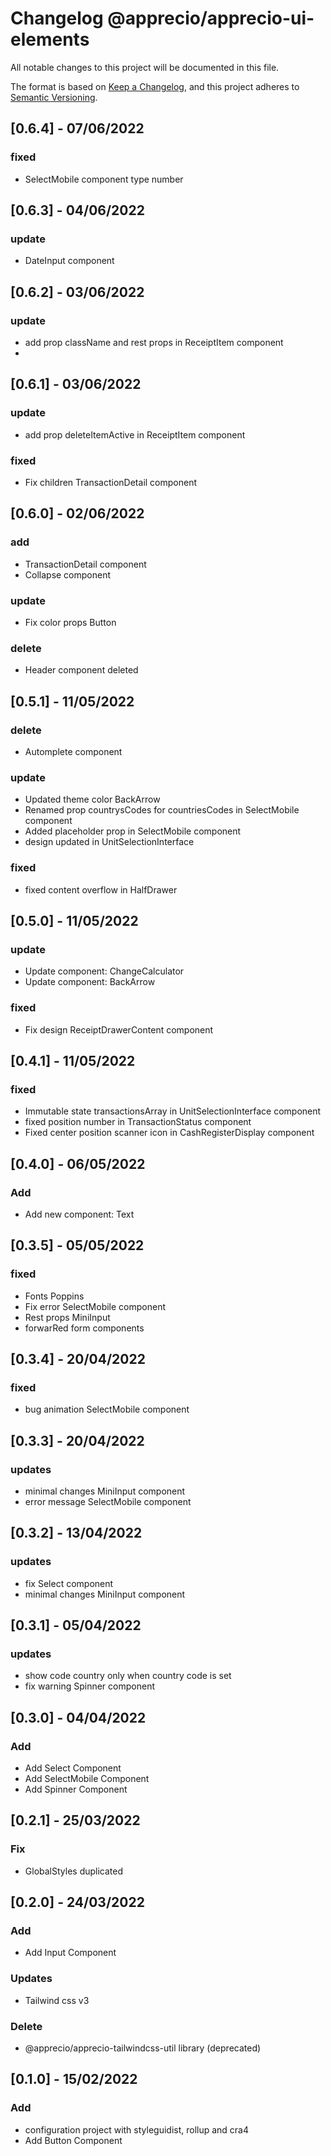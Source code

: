 # Changelog @apprecio/apprecio-ui-elements

All notable changes to this project will be documented in this file.

The format is based on [Keep a Changelog](https://keepachangelog.com/en/1.0.0/),
and this project adheres to [Semantic Versioning](https://semver.org/spec/v2.0.0.html).

## [0.6.4] - 07/06/2022
### fixed
- SelectMobile component type number

## [0.6.3] - 04/06/2022
### update
- DateInput component

## [0.6.2] - 03/06/2022
### update
- add prop className and rest props in ReceiptItem component
- 
## [0.6.1] - 03/06/2022
### update
- add prop deleteItemActive in ReceiptItem component
### fixed
- Fix children TransactionDetail component

## [0.6.0] - 02/06/2022
### add
- TransactionDetail component
- Collapse component
### update
- Fix color props Button
### delete
- Header component deleted

## [0.5.1] - 11/05/2022
### delete
- Automplete component
### update
- Updated theme color BackArrow
- Renamed prop countrysCodes for countriesCodes in SelectMobile component
- Added placeholder prop in SelectMobile component
- design updated in UnitSelectionInterface
### fixed
- fixed content overflow in HalfDrawer

## [0.5.0] - 11/05/2022
### update
- Update component: ChangeCalculator
- Update component: BackArrow
### fixed
- Fix design ReceiptDrawerContent component

## [0.4.1] - 11/05/2022
### fixed
- Immutable state transactionsArray in UnitSelectionInterface component
- fixed position number in TransactionStatus component
- Fixed center position scanner icon in CashRegisterDisplay component

## [0.4.0] - 06/05/2022
### Add
- Add new component: Text

## [0.3.5] - 05/05/2022
### fixed
- Fonts Poppins
- Fix error SelectMobile component
- Rest props MiniInput
- forwarRed form components

## [0.3.4] - 20/04/2022
### fixed
- bug animation SelectMobile component

## [0.3.3] - 20/04/2022
### updates
- minimal changes MiniInput component
- error message SelectMobile component

## [0.3.2] - 13/04/2022
### updates
- fix Select component
- minimal changes MiniInput component

## [0.3.1] - 05/04/2022
### updates
- show code country only when country code is set
- fix warning Spinner component

## [0.3.0] - 04/04/2022
### Add
- Add Select Component
- Add SelectMobile Component
- Add Spinner Component

## [0.2.1] - 25/03/2022
### Fix
- GlobalStyles duplicated

## [0.2.0] - 24/03/2022
### Add
- Add Input Component
### Updates
- Tailwind css v3
### Delete
- @apprecio/apprecio-tailwindcss-util library (deprecated)

## [0.1.0] - 15/02/2022
### Add
- configuration project with styleguidist, rollup and cra4
- Add Button Component
